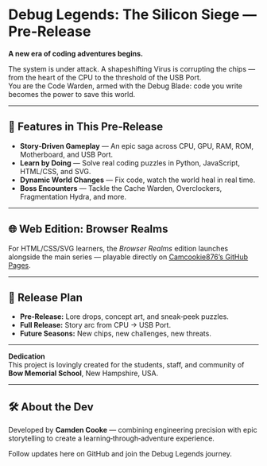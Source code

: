 # Debug Legends: The Silicon Siege — Pre‑Release

**A new era of coding adventures begins.**

The system is under attack. A shapeshifting Virus is corrupting the chips — from the heart of the CPU to the threshold of the USB Port.  
You are the Code Warden, armed with the Debug Blade: code you write becomes the power to save this world.

---

## 🚀 Features in This Pre‑Release
- **Story‑Driven Gameplay** — An epic saga across CPU, GPU, RAM, ROM, Motherboard, and USB Port.
- **Learn by Doing** — Solve real coding puzzles in Python, JavaScript, HTML/CSS, and SVG.
- **Dynamic World Changes** — Fix code, watch the world heal in real time.
- **Boss Encounters** — Tackle the Cache Warden, Overclockers, Fragmentation Hydra, and more.

---

## 🌐 Web Edition: Browser Realms
For HTML/CSS/SVG learners, the *Browser Realms* edition launches alongside the main series — playable directly on [Camcookie876’s GitHub Pages](https://camcookie876.github.io/DEDBUG-LEDGENDS).

---

## 📅 Release Plan
- **Pre‑Release:** Lore drops, concept art, and sneak‑peek puzzles.
- **Full Release:** Story arc from CPU → USB Port.
- **Future Seasons:** New chips, new challenges, new threats.

---

**Dedication**  
This project is lovingly created for the students, staff, and community of **Bow Memorial School**, New Hampshire, USA.

---

## 🛠 About the Dev
Developed by **Camden Cooke** — combining engineering precision with epic storytelling to create a learning‑through‑adventure experience.

Follow updates here on GitHub and join the Debug Legends journey.
